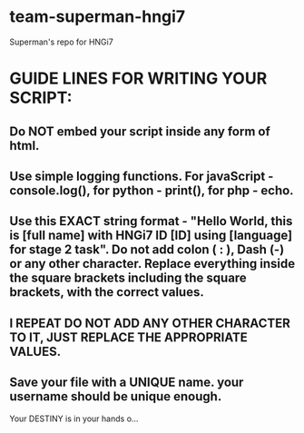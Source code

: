 # team-superman-hngi7
Superman's repo for HNGi7

# GUIDE LINES FOR WRITING YOUR SCRIPT:
## Do NOT embed your script inside any form of html.
## Use simple logging functions. For javaScript - console.log(), for python - print(), for php - echo.
## Use this EXACT string format - "Hello World, this is [full name] with HNGi7 ID [ID] using [language] for stage 2 task". Do not add colon ( : ), Dash (-) or any other character. Replace everything inside the square brackets including the square brackets, with the correct values. 
## I REPEAT DO NOT ADD ANY OTHER CHARACTER TO IT, JUST REPLACE THE APPROPRIATE VALUES.
## Save your file with a UNIQUE name. your username should be unique enough.

Your DESTINY is in your hands o...
